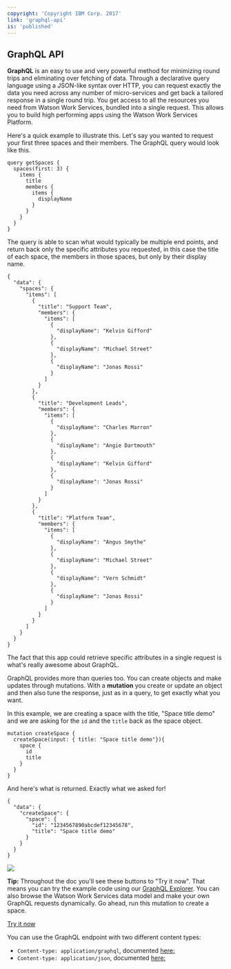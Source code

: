 ```yaml
---
copyright: 'Copyright IBM Corp. 2017'
link: 'graphql-api'
is: 'published'
---
```


## GraphQL API

**GraphQL** is an easy to use and very powerful method for minimizing round trips and eliminating over fetching of data.  Through a declarative query language using a JSON-like syntax over HTTP, you can request exactly the data you need across any number of micro-services and get back a tailored response in a single round trip. You get access to all the resources you need from Watson Work Services, bundled into a single request. This allows you to build high performing apps using the Watson Work Services Platform.

Here's a quick example to illustrate this. Let's say you wanted to request your first three spaces and their members.  The GraphQL query would look like this.  

```
query getSpaces {
  spaces(first: 3) {
    items {
      title
      members {
        items {
          displayName
        }
      }
    }
  }
}
```

The query is able to scan what would typically be multiple end points, and return back only the specific attributes you requested, in this case the title of each space, the members in those spaces, but only by their display name.

```
{
  "data": {
    "spaces": {
      "items": [
        {
          "title": "Support Team",
          "members": {
            "items": [
              {
                "displayName": "Kelvin Gifford"
              },
              {
                "displayName": "Michael Street"
              },
              {
                "displayName": "Jonas Rossi"
              }
            ]
          }
        },
        {
          "title": "Development Leads",
          "members": {
            "items": [
              {
                "displayName": "Charles Marron"
              },
              {
                "displayName": "Angie Dartmouth"
              },
              {
                "displayName": "Kelvin Gifford"
              },
              {
                "displayName": "Jonas Rossi"
              }
            ]
          }
        },
        {
          "title": "Platform Team",
          "members": {
            "items": [
              {
                "displayName": "Angus Smythe"
              },
              {
                "displayName": "Michael Street"
              },
              {
                "displayName": "Vern Schmidt"
              },
              {
                "displayName": "Jonas Rossi"
              }
            ]
          }
        }
      ]
    }
  }
}
```

The fact that this app could retrieve specific attributes in a single request is what's really awesome about GraphQL.

GraphQL provides more than queries too. You can create objects and make updates through mutations. With a **mutation** you create or update an object and then also tune the response, just as in a query, to get exactly what you want.

In this example, we are creating a space with the title, "Space title demo" and we are asking for the `id` and the `title` back as the space object.

```
mutation createSpace {
  createSpace(input: { title: "Space title demo"}){
    space {
      id
      title
    }
  }
}
```

And here's what is returned. Exactly what we asked for!

```
{
  "data": {
    "createSpace": {
      "space": {
        "id": "1234567890abcdef12345678",
        "title": "Space title demo"
      }
    }
  }
}
```

<div class="tip">
  <img src="../images/tip.png" />
  <p><strong>Tip:</strong> Throughout the doc you'll see these buttons to "Try it now".  That means you can try the example code using our <a href="https://developer.watsonwork.ibm.com/tools/graphql">GraphQL Explorer</a>.  You can also browse the Watson Work Services data model and make your own GraphQL requests dynamically. Go ahead, run this mutation to create a space.</p>
</div>

<div class="try-it-now">
  <a href="https://developer.watsonwork.ibm.com/tools/graphql?query=mutation%20createSpace%20%7B%0A%20%20createSpace(input%3A%20%7Btitle%3A%20%22Space%20title%20demo%22%2C%20members%3A%20%5B%22%22%5D%7D)%20%7B%0A%20%20%20%20space%20%7B%0A%20%20%20%20%20%20id%0A%20%20%20%20%20%20title%0A%20%20%20%20%7D%0A%20%20%7D%0A%7D%0A" target="_blank"> Try it now</a>
</div>

You can use the GraphQL endpoint with two different content types:
 - `Content-type: application/graphql`, documented [here:](../references/V1_graphql_raw.yml)
 - `Content-type: application/json`, documented [here:](../references/V1_graphql_json.yml)
